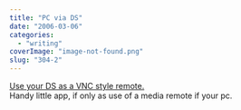 ```yaml
---
title: "PC via DS"
date: "2006-03-06"
categories: 
  - "writing"
coverImage: "image-not-found.png"
slug: "304-2"
---
```


[Use your DS as a VNC style remote.](http://www.engadget.com/2006/03/06/pointyremote-like-vnc-for-your-ds/)  
Handy little app, if only as use of a media remote if your pc.
